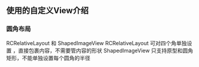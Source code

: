 ## 使用的自定义View介绍
### 圆角布局
RCRelativeLayout 和 ShapedImageView
RCRelativeLayout 可对四个角单独设置 ，直接包裹内容，不需要管内容的形状
ShapedImageView 只支持原型和圆角矩形，不能单独设置每个圆角的半径